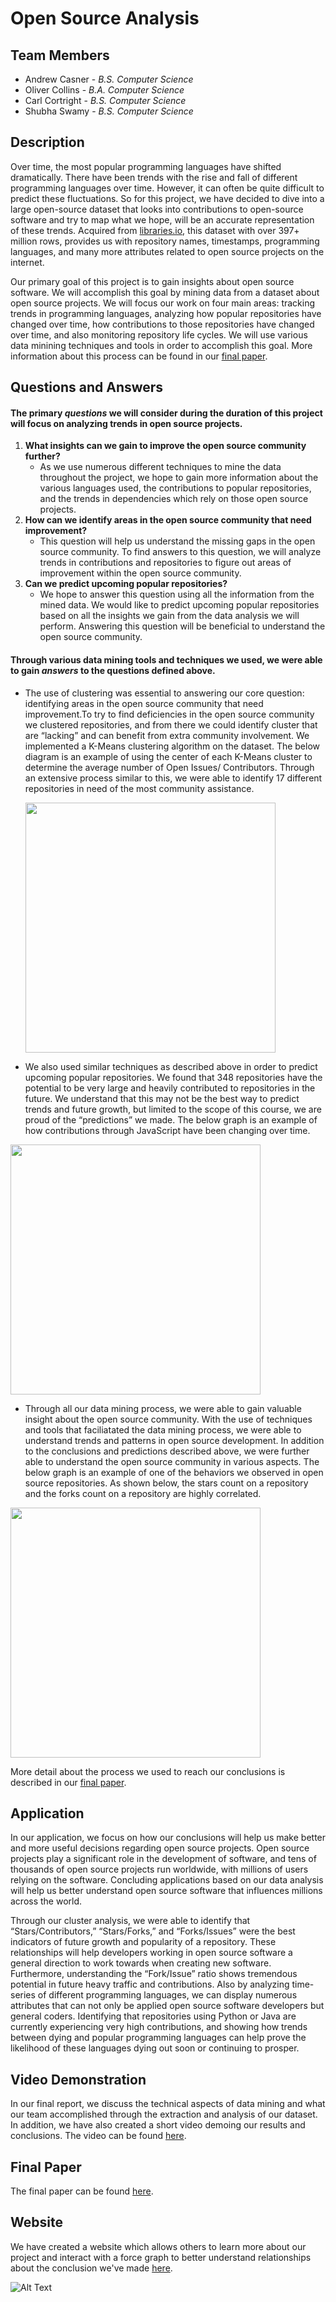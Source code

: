 # Open Source Analysis

## Team Members

- Andrew Casner - *B.S. Computer Science*
- Oliver Collins - *B.A. Computer Science*
- Carl Cortright - *B.S. Computer Science*
- Shubha Swamy - *B.S. Computer Science*

## Description

Over time, the most popular programming languages have shifted dramatically. There have been trends with the rise and fall of different programming languages over time. However, it can often be quite difficult to predict these fluctuations. So for this project, we have decided to dive into a large open-source dataset that looks into contributions to open-source software and try to map what we hope, will be an accurate representation of these trends. Acquired from [libraries.io](https://libraries.io/data), this dataset with over 397+ million rows, provides us with repository names, timestamps, programming languages, and many more attributes related to open source projects on the internet.

Our primary goal of this project is to gain insights about open source software. We will accomplish this goal by mining data from a dataset about open source projects. We will focus our work on four main areas: tracking trends in programming languages, analyzing how popular repositories have changed over time, how contributions to those repositories have changed over time, and also monitoring repository life cycles. We will use various data minining techniques and tools in order to accomplish this goal. More information about this process can be found in our [final paper](https://docs.google.com/document/d/1baDelFUFpcC7ZS77eT9sbUd8dSdNb1dGOf8VF_E_uRA/edit?usp=sharing).

## Questions and Answers

#### The primary *questions* we will consider during the duration of this project will focus on analyzing trends in open source projects.

1. **What insights can we gain to improve the open source community further?**
   - As we use numerous different techniques to mine the data throughout the project, we hope to gain more information about the various languages used, the contributions to popular repositories, and the trends in dependencies which rely on those open source projects.
2. **How can we identify areas in the open source community that need improvement?**
   - This question will help us understand the missing gaps in the open source community. To find answers to this question, we will analyze trends in contributions and repositories to figure out areas of improvement within the open source community.
3. **Can we predict upcoming popular repositories?**
   - We hope to answer this question using all the information from the mined data. We would like to predict upcoming popular repositories based on all the insights we gain from the data analysis we will perform. Answering this question will be beneficial to understand the open source community.

#### Through various data mining tools and techniques we used, we were able to gain *answers* to the questions defined above. 

- The use of clustering was essential to answering our core question: identifying areas in the open source community that need improvement.To try to find deficiencies in the open source community we clustered repositories, and from there we could identify cluster that are “lacking” and can benefit from extra community involvement. We implemented a K-Means clustering algorithm on the dataset. The below diagram is an example of using the center of each K-Means cluster to determine the average number of Open Issues/ Contributors. Through an extensive process similar to this, we were able to identify 17 different repositories in need of the most community assistance. 

  <img src="https://i.imgur.com/QfEkdyL.png" width="400">

- We also used similar techniques as described above in order to predict upcoming popular repositories. We found that 348 repositories have the potential to be very large and heavily contributed to repositories in the future. We understand that this may not be the best way to predict trends and future growth, but limited to the scope of this course, we are proud of the “predictions” we made. The below graph is an example of how contributions through JavaScript have been changing over time. 

<img src="https://i.imgur.com/qKgMXOZ.png" width="400">

- Through all our data mining process, we were able to gain valuable insight about the open source community. With the use of techniques and tools that faciliatated the data mining process, we were able to understand trends and patterns in open source development. In addition to the conclusions and predictions described above, we were further able to understand the open source community in various aspects. The below graph is an example of one of the behaviors we observed in open source repositories. As shown below, the stars count on a repository and the forks count on a repository are highly correlated. 

<img src="https://i.imgur.com/kXIpkuf.png" width="400">



More detail about the process we used to reach our conclusions is described in our [final paper](https://docs.google.com/document/d/1baDelFUFpcC7ZS77eT9sbUd8dSdNb1dGOf8VF_E_uRA/edit?usp=sharing).

## Application

In our application, we focus on how our conclusions will help us make better and more useful decisions regarding open source projects. Open source projects play a significant role in the development of software, and tens of thousands of open source projects run worldwide, with millions of users relying on the software. Concluding applications based on our data analysis will help us better understand open source software that influences millions across the world.

Through our cluster analysis, we were able to identify that “Stars/Contributors,” “Stars/Forks,” and “Forks/Issues” were the best indicators of future growth and popularity of a repository. These relationships will help developers working in open source software a general direction to work towards when creating new software. Furthermore, understanding the “Fork/Issue” ratio shows tremendous potential in future heavy traffic and contributions. Also by analyzing time-series of different programming languages, we can display numerous attributes that can not only be applied open source software developers but general coders. Identifying that repositories using Python or Java are currently experiencing very high contributions, and showing how trends between dying and popular programming languages can help prove the likelihood of these languages dying out soon or continuing to prosper.

## Video Demonstration

In our final report, we discuss the technical aspects of data mining and what our team accomplished through the extraction and analysis of our dataset. In addition, we have also created a short video demoing   our results and conclusions. The video can be found [here](https://www.youtube.com/).

## Final Paper

The final paper can be found [here](https://docs.google.com/document/d/1baDelFUFpcC7ZS77eT9sbUd8dSdNb1dGOf8VF_E_uRA/edit?usp=sharing).

## Website

We have created a website which allows others to learn more about our project and interact with a force graph to better understand relationships about the conclusion we've made [here](https://carlcortright.github.io/OpenSourceMiners/website/index.html). 

![Alt Text](http://g.recordit.co/dkmiLcpaGK.gif)